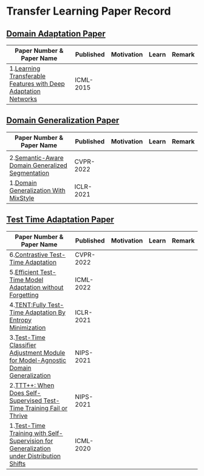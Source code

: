 # Transfer Learning Paper Record

## [Domain Adaptation Paper](https://github.com/XiN0919/Transfer-Learning-Paper/tree/main/Domain%20Adaptation)

| Paper Number & Paper Name| Published | Motivation | Learn | Remark |
| --- | --- | --- | --- | --- |
| 1.[Learning Transferable Features with Deep Adaptation Networks](https://arxiv.org/pdf/1502.02791.pdf) | ICML-2015 |  |  |  |


## [Domain Generalization Paper](https://github.com/XiN0919/Transfer-Learning-Paper/tree/main/Domain%20Generalization)

| Paper Number & Paper Name| Published | Motivation | Learn | Remark |
| --- | --- | --- | --- | --- |
|  |  |  |  |  |
| 2.[Semantic-Aware Domain Generalized Segmentation](https://ieeexplore.ieee.org/document/9879987/) | CVPR-2022 |  |  |  |
| 1.[Domain Generalization With MixStyle](https://openreview.net/forum?id=6xHJ37MVxxp) | ICLR-2021 |  |  |  |

## [Test Time Adaptation Paper](https://github.com/XiN0919/Transfer-Learning-Paper/tree/main/Test%20Time%20Adaptation)

| Paper Number & Paper Name| Published | Motivation | Learn | Remark |
| --- | --- | --- | --- | --- |
| 6.[Contrastive Test-Time Adaptation](https://ieeexplore.ieee.org/document/9880363/) | CVPR-2022 |  |  |  |
| 5.[Efficient Test-Time Model Adaptation without Forgetting](https://proceedings.mlr.press/v162/niu22a.html) | ICML-2022 |  |  |  |
| 4.[TENT:Fully Test-Time Adaptation By Entropy Minimization](https://openreview.net/forum?id=uXl3bZLkr3c) | ICLR-2021 |  |  |  |
| 3.[Test-Time Classifier Adjustment Module for Model-Agnostic Domain Generalization](https://proceedings.neurips.cc/paper/2021/hash/1415fe9fea0fa1e45dddcff5682239a0-Abstract.html) | NIPS-2021 |  |  |  |
| 2.[TTT++: When Does Self-Supervised Test-Time Training Fail or Thrive](https://proceedings.neurips.cc/paper/2021/hash/b618c3210e934362ac261db280128c22-Abstract.html) | NIPS-2021 |  |  |  |
| 1.[Test-Time Training with Self-Supervision for Generalization under Distribution Shifts](http://proceedings.mlr.press/v119/sun20b.html) | ICML-2020 |  |  |  |
